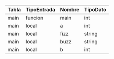 | Tabla | TipoEntrada | Nombre | TipoDato |
| ----- | ----------- | ------ | -------- |
| main  | funcion     | main   | int      |
| main  | local       | a      | int      |
| main  | local       | fizz   | string   |
| main  | local       | buzz   | string   |
| main  | local       | b      | int      |
